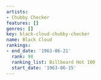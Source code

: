 ```yaml
---
artists:
- Chubby Checker
features: []
genres: []
key: black-cloud-chubby-checker
name: Black Cloud
rankings:
- end_date: '1963-06-21'
  rank: 98
  ranking_list: Billboard Hot 100
  start_date: '1963-06-15'
---
```


